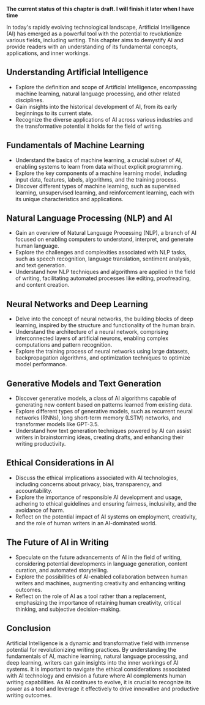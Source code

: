 **The current status of this chapter is draft. I will finish it later when I have time**

In today's rapidly evolving technological landscape, Artificial Intelligence (AI) has emerged as a powerful tool with the potential to revolutionize various fields, including writing. This chapter aims to demystify AI and provide readers with an understanding of its fundamental concepts, applications, and inner workings.

Understanding Artificial Intelligence
-------------------------------------

* Explore the definition and scope of Artificial Intelligence, encompassing machine learning, natural language processing, and other related disciplines.
* Gain insights into the historical development of AI, from its early beginnings to its current state.
* Recognize the diverse applications of AI across various industries and the transformative potential it holds for the field of writing.

Fundamentals of Machine Learning
--------------------------------

* Understand the basics of machine learning, a crucial subset of AI, enabling systems to learn from data without explicit programming.
* Explore the key components of a machine learning model, including input data, features, labels, algorithms, and the training process.
* Discover different types of machine learning, such as supervised learning, unsupervised learning, and reinforcement learning, each with its unique characteristics and applications.

Natural Language Processing (NLP) and AI
----------------------------------------

* Gain an overview of Natural Language Processing (NLP), a branch of AI focused on enabling computers to understand, interpret, and generate human language.
* Explore the challenges and complexities associated with NLP tasks, such as speech recognition, language translation, sentiment analysis, and text generation.
* Understand how NLP techniques and algorithms are applied in the field of writing, facilitating automated processes like editing, proofreading, and content creation.

Neural Networks and Deep Learning
---------------------------------

* Delve into the concept of neural networks, the building blocks of deep learning, inspired by the structure and functionality of the human brain.
* Understand the architecture of a neural network, comprising interconnected layers of artificial neurons, enabling complex computations and pattern recognition.
* Explore the training process of neural networks using large datasets, backpropagation algorithms, and optimization techniques to optimize model performance.

Generative Models and Text Generation
-------------------------------------

* Discover generative models, a class of AI algorithms capable of generating new content based on patterns learned from existing data.
* Explore different types of generative models, such as recurrent neural networks (RNNs), long short-term memory (LSTM) networks, and transformer models like GPT-3.5.
* Understand how text generation techniques powered by AI can assist writers in brainstorming ideas, creating drafts, and enhancing their writing productivity.

Ethical Considerations in AI
----------------------------

* Discuss the ethical implications associated with AI technologies, including concerns about privacy, bias, transparency, and accountability.
* Explore the importance of responsible AI development and usage, adhering to ethical guidelines and ensuring fairness, inclusivity, and the avoidance of harm.
* Reflect on the potential impact of AI systems on employment, creativity, and the role of human writers in an AI-dominated world.

The Future of AI in Writing
---------------------------

* Speculate on the future advancements of AI in the field of writing, considering potential developments in language generation, content curation, and automated storytelling.
* Explore the possibilities of AI-enabled collaboration between human writers and machines, augmenting creativity and enhancing writing outcomes.
* Reflect on the role of AI as a tool rather than a replacement, emphasizing the importance of retaining human creativity, critical thinking, and subjective decision-making.

Conclusion
----------

Artificial Intelligence is a dynamic and transformative field with immense potential for revolutionizing writing practices. By understanding the fundamentals of AI, machine learning, natural language processing, and deep learning, writers can gain insights into the inner workings of AI systems. It is important to navigate the ethical considerations associated with AI technology and envision a future where AI complements human writing capabilities. As AI continues to evolve, it is crucial to recognize its power as a tool and leverage it effectively to drive innovative and productive writing outcomes.
